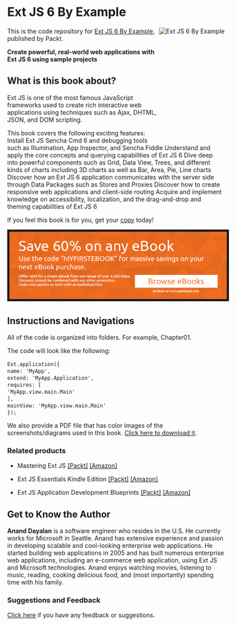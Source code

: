 # Ext JS 6 By Example

<a href="https://www.packtpub.com/web-development/ext-js-6-example?utm_source=github&utm_medium=repository&utm_campaign=9781783550494 "><img src="https://dz13w8afd47il.cloudfront.net/sites/default/files/imagecache/ppv4_main_book_cover/0494OS_Ext%20JS%206%20By%20Example_.jpg" alt="Ext JS 6 By Example" height="256px" align="right"></a>

This is the code repository for [Ext JS 6 By Example](https://www.packtpub.com/web-development/ext-js-6-example?utm_source=github&utm_medium=repository&utm_campaign=9781783550494 ), published by Packt.

**Create powerful, real-world web applications with Ext JS 6 using sample projects**

## What is this book about?
Ext JS is one of the most famous JavaScript frameworks used to create rich interactive web applications using techniques such as Ajax, DHTML, JSON, and DOM scripting.

This book covers the following exciting features:
Install Ext JS Sencha Cmd 6 and debugging tools such as Illumination, App Inspector, and Sencha Fiddle 
Understand and apply the core concepts and querying capabilities of Ext JS 6 
Dive deep into powerful components such as Grid, Data View, Trees, and different kinds of charts including 3D charts as well as Bar, Area, Pie, Line charts 
Discover how an Ext JS 6 application communicates with the server side through Data Packages such as Stores and Proxies 
Discover how to create responsive web applications and client-side routing 
Acquire and implement knowledge on accessibility, localization, and the drag-and-drop and theming capabilities of Ext JS 6 

If you feel this book is for you, get your [copy](https://www.amazon.com/dp/178355049X) today!

<a href="https://www.packtpub.com/?utm_source=github&utm_medium=banner&utm_campaign=GitHubBanner"><img src="https://raw.githubusercontent.com/PacktPublishing/GitHub/master/GitHub.png" 
alt="https://www.packtpub.com/" border="5" /></a>

## Instructions and Navigations
All of the code is organized into folders. For example, Chapter01.

The code will look like the following:
```
Ext.application({
name: 'MyApp',
extend: 'MyApp.Application',
requires: [
'MyApp.view.main.Main'
],
mainView: 'MyApp.view.main.Main'
});
```


We also provide a PDF file that has color images of the screenshots/diagrams used in this book. [Click here to download it](https://www.packtpub.com/sites/default/files/downloads/0494OS_ColorImages.pdf).

### Related products
*  Mastering Ext JS  [[Packt]](https://www.amazon.in/Mastering-Ext-JS-Loiane-Groner-ebook/dp/B00U01QQWU?utm_source=github&utm_medium=repository&utm_campaign=) [[Amazon]](https://www.amazon.com/dp/1782164006)

*  Ext JS Essentials   Kindle Edition   [[Packt]](https://www.amazon.com/Ext-JS-Essentials-Stuart-Ashworth-ebook/dp/B00VQF59EK?utm_source=github&utm_medium=repository&utm_campaign=) [[Amazon]](https://www.amazon.com/dp/1784396621)

* Ext JS Application Development Blueprints [[Packt]](https://www.amazon.in/Ext-JS-Application-Development-Blueprints/dp/1784395307?utm_source=github&utm_medium=repository&utm_campaign=) [[Amazon]](https://www.amazon.com/dp/1784395307)


## Get to Know the Author
**Anand Dayalan**
is a software engineer who resides in the U.S. He currently works
for Microsoft in Seattle. Anand has extensive experience and passion in developing
scalable and cool-looking enterprise web applications.
He started building web applications in 2005 and has built numerous enterprise
web applications, including an e-commerce web application, using Ext JS and
Microsoft technologies.
Anand enjoys watching movies, listening to music, reading, cooking delicious food,
and (most importantly) spending time with his family.


### Suggestions and Feedback
[Click here](https://docs.google.com/forms/d/e/1FAIpQLSdy7dATC6QmEL81FIUuymZ0Wy9vH1jHkvpY57OiMeKGqib_Ow/viewform) if you have any feedback or suggestions.



